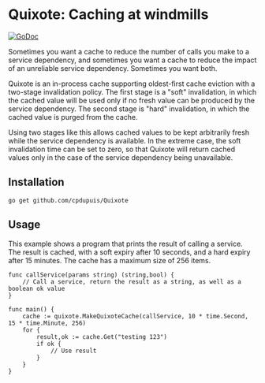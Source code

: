 # Quixote: Caching at windmills

[![GoDoc](https://godoc.org/github.com/cpdupuis/Quixote?status.svg)](https://godoc.org/github.com/cpdupuis/Quixote)

Sometimes you want a cache to reduce the number of calls you make to
a service dependency, and sometimes you want a cache to reduce the impact of
an unreliable service dependency. Sometimes you want both.

Quixote is an in-process cache supporting oldest-first cache eviction with a two-stage
invalidation policy. The first stage is a "soft" invalidation, in which the cached value
will be used only if no fresh value can be produced by the service dependency. The
second stage is "hard" invalidation, in which the cached value is purged from the cache.

Using two stages like this allows cached values to be kept arbitrarily fresh while the
service dependency is available. In the extreme case, the soft invalidation time can be
set to zero, so that Quixote will return cached values only in the case of the service
dependency being unavailable.

## Installation

`go get github.com/cpdupuis/Quixote`

## Usage

This example shows a program that prints the result of calling a service. The result is
cached, with a soft expiry after 10 seconds, and a hard expiry after 15 minutes. The
cache has a maximum size of 256 items.

```
func callService(params string) (string,bool) {
    // Call a service, return the result as a string, as well as a boolean ok value
}

func main() {
    cache := quixote.MakeQuixoteCache(callService, 10 * time.Second, 15 * time.Minute, 256)
    for {
        result,ok := cache.Get("testing 123")
        if ok {
            // Use result
        }
    }
}
```
